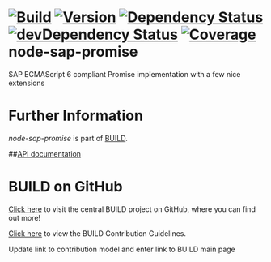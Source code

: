 [![Build](https://img.shields.io/travis/sapbuild/node-sap-promise.svg?style=flat-square)](http://travis-ci.org/sapbuild/node-sap-promise)
[![Version](https://img.shields.io/npm/v/node-sap-promise.svg?style=flat-square)](https://npmjs.org/package/node-sap-promise)
[![Dependency Status](https://david-dm.org/sapbuild/node-sap-promise.svg)](https://david-dm.org/sapbuild/node-sap-promise)
[![devDependency Status](https://david-dm.org/sapbuild/node-sap-promise/dev-status.svg)](https://david-dm.org/sapbuild/node-sap-promise#info=devDependencies)
[![Coverage](https://img.shields.io/coveralls/sapbuild/node-sap-promise/master.svg?style=flat-square)](https://coveralls.io/r/sapbuild/node-sap-promise?branch=master)
node-sap-promise
================

SAP ECMAScript 6 compliant Promise implementation with a few nice extensions

Further Information
======================

*node-sap-promise* is part of [BUILD](https://github.com/SAP/BUILD).

##[API documentation](./API.md)



# BUILD on GitHub

[Click here](https://github.com/SAP/BUILD) to visit the central BUILD project on GitHub, where you can find out more!

[Click here](https://github.com/SAP/BUILD/blob/master/Contributing.md) to view the BUILD Contribution Guidelines. 

Update link to contribution model and enter link to BUILD main page
